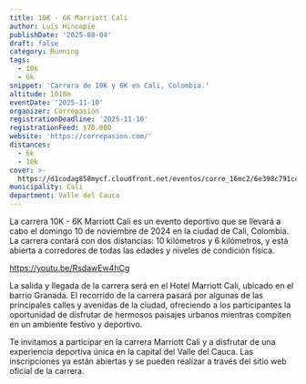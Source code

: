 ```yaml
---
title: 10K - 6K Marriott Cali
author: Luis Hincapie
publishDate: '2025-08-04'
draft: false
category: Running
tags:
  - 10k
  - 6k
snippet: 'Carrera de 10K y 6K en Cali, Colombia.'
altitude: 1018m
eventDate: '2025-11-10'
organizer: Correpasión
registrationDeadline: '2025-11-10'
registrationFeed: $70.000
website: 'https://correpasion.com/'
distances:
  - 6k
  - 10k
cover: >-
  https://d1codag858mycf.cloudfront.net/eventos/corre_16mc2/6e398c791cc2dfb413d5a0bb13378707.jpg
municipality: Cali
department: Valle del Cauca
---
```


La carrera 10K - 6K Marriott Cali es un evento deportivo que se llevará a cabo el domingo 10 de noviembre de 2024 en la ciudad de Cali, Colombia. La carrera contará con dos distancias: 10 kilómetros y 6 kilómetros, y está abierta a corredores de todas las edades y niveles de condición física.

https://youtu.be/RsdawEw4hCg

La salida y llegada de la carrera será en el Hotel Marriott Cali, ubicado en el barrio Granada. El recorrido de la carrera pasará por algunas de las principales calles y avenidas de la ciudad, ofreciendo a los participantes la oportunidad de disfrutar de hermosos paisajes urbanos mientras compiten en un ambiente festivo y deportivo.

Te invitamos a participar en la carrera  Marriott Cali y a disfrutar de una experiencia deportiva única en la capital del Valle del Cauca. Las inscripciones ya están abiertas y se pueden realizar a través del sitio web oficial de la carrera.

